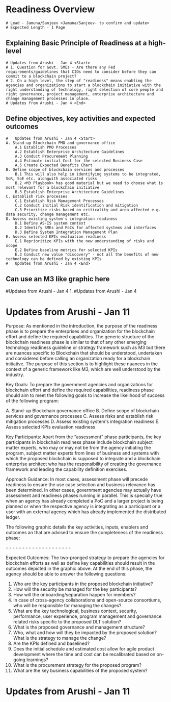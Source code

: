 
# Readiness Overview
    # Lead - Jamuna/Sanjeev <Jamuna/Sanjeev- to confirm and update>
    # Expected Length - 1 Page

## Explaining Basic Principle of Readiness at a high-level
    # Updates from Arushi - Jan 4 <Start>
    # 1. Question for Govt. SMEs - Are there any Fed requirements/guidelines that CIOs need to consider before they can commit to a blockchain project?
    # 2. On a high level, the step of "readiness" means enabling the agencies and organizations to start a blockchain initiative with the right understanding of technology, right selection of core people and right governance, project management, enterprise architecture and change management processes in place.
    # Updates from Arushi - Jan 4 <End>

## Define objectives, key activities and expected outcomes
    #   Updates from Arushi - Jan 4 <Start>
    A. Stand-up Blockchain PMO and governance office
        A.1 Establish PMO Processes
        A.2 Establish Enterprise Architecture Guidelines
        A.3 Conduct Procurement Planning
        A.4 Estimate initial Cost for the selected Business Case
        A.5 Create Expected Benefits Chart
    B. Define scope of blockchain services and processes
        B.1 This will also help in identifying systems to be integrated, SoR, SoE etc. alongwith associated risks
        B.2 <M3 Playbook> has good material but we need to choose what is most relevant for a blockchain initiative
        B.3 Establish Enterprise Architecture Guidelines
    C. Establish risk processes
        C.1 Establish Risk Management Processes
        C.2 Conduct initial Risk identification and mitigation
        C.3 Prioritize risks based on criticality and area affected e.g. data security, change management etc.
    D. Assess existing system's integration readiness
        D.1 Define AS-IS system context
        D.2 Identify SMEs and PoCs for affected systems and interfaces
        D.3 Define System Integration Management Plan
    E. Assess selected KPIs evaluation readiness
        E.1 Reprioritize KPIs with the new understanding of risks and scope
        E.2 Define baseline metrics for selected KPIs
        E.3 Conduct new value "discovery" - not all the benefits of new technology can be defined by existing KPIs
    #   Updates from Arushi - Jan 4 <End>

## Can use an M3 like graphic here
  #Updates from Arushi - Jan 4 <Start>
      1. <needs graphic>
  #Updates from Arushi - Jan 4 <End>
  
  # Updates from Arushi - Jan 11 <Start>
Purpose:
As mentioned in the introduction, the purpose of the readiness phase is to prepare the enterprises and organization for the blockchain effort and define the required capabilities. The generic structure of the blockchain readiness phase is similar to that of any other emerging technology readiness guideline or strategy framework such as M3 but there are nuances specific to Blockchain that should be understood, undertaken and considered before calling an organization ready for a blockchain initiative. The purpose of this section is to  highlight these nuances in the context of a generic framework like M3, which are well understood by the industry. 

Key Goals:
To prepare the government agencies and organizations for blockchain effort and define the required capabilities, readiness phase should aim to meet the following goals to increase the likelihood of success of the following program:

A.	Stand-up Blockchain governance office
B.	Define scope of blockchain services and governance processes
C.	Assess risks and establish risk mitigation processes
D.	Assess existing system's integration readiness
E.	Assess selected KPIs evaluation readiness

Key Participants:
Apart from the “assessment” phase participants, the key participants in blockchain readiness phase include blockchain subject matter experts, who may or may not be from the agency initiating the program, subject matter experts from lines of business and systems with which the proposed blockchain is supposed to integrate and a blockchain enterprise architect who has the responsibility of creating the governance framework and leading the capability definition exercises.

Approach Guidance:
In most cases, assessment phase will precede readiness to ensure the use case selection and business relevance has been determined. In other cases, government agencies may actually have assessment and readiness phases running in parallel. This is specially true when an agency has already completed a PoC and a larger project is being planned or when the respective agency is integrating as a participant or a user with an external agency which has already implemented the distributed ledger.  

The following graphic details the key activities, inputs, enablers and outcomes an that are advised to ensure the completeness of the readiness phase:

<Graphic starts here>
-
-
-
-
-
-
-
-
-
-
-
-
-
-
-
-
-
-
-
-
<Graphic ends here>

Expected Outcomes:
The two-pronged strategy to prepare the agencies for blockchain efforts as well as define key capabilities should result in the outcomes depicted in the graphic above. At the end of this phase, the agency should be able to answer the following questions:
1.	Who are the key participants in the proposed blockchain initiative?
2.	How will the security be managed for the key participants?
3.	How will the onboarding/separation happen for members?
4.	In case of cross-agency collaborations and open-source consortiums, who will be responsible for managing the changes?
5.	What are the key technological, business context, security, performance, user experience, program management and governance related risks specific to the proposed DLT solution?
6.	What is the proposed governance and management structure?
7.	Who, what and how will they be impacted by the proposed solution? What is the strategy to manage the change?
8.	Are the KPIs defined and baselined?
9.	Does the initial schedule and estimated cost allow for agile product development where the time and cost can be recalibrated based on on-going learnings?
10.	What is the procurement strategy for the proposed program?
11.	What are the key business capabilities of the proposed system?

# Updates from Arushi - Jan 11 <End>

